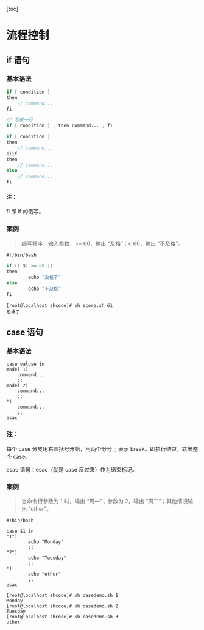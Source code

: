 [toc]

# 流程控制

## if 语句

### 基本语法

~~~java
if [ condition ]
then
	// command...
fi

// 写做一行
if [ condition ] ; then command... ; fi
~~~

~~~java
if [ condition ]
then
	// command...
elif
then 
	// command...
else
	// command...
fi
~~~

#### 注：

fi 即 if 的倒写。

### 案例

> 编写程序，输入参数，>= 60，输出 “及格”；< 60，输出 “不及格”。

~~~java
#!/bin/bash

if (( $1 >= 60 ))
then
        echo "及格了"
else
        echo "不及格"
fi
~~~

~~~
[root@localhost shcode]# sh score.sh 61
及格了
~~~

## case 语句

### 基本语法

~~~
case valuse in
model 1)
	command...
	;;
model 2)
	command...
	;;
*)
	command...
	;;
esac
~~~

### 注：

每个 case 分支用右圆括号开始，用两个分号 ;; 表示 break。即执行结束，跳出整个 case。

esac 语句：esac（就是 case 反过来）作为结束标记。

### 案例

> 当命令行参数为 1 时，输出 “周一”；参数为 2，输出 “周二”；其他情况输出 “other”。

~~~
#!bin/bash

case $1 in
"1")
        echo "Monday"
        ;;
"2")
        echo "Tuesday"
        ;;
*)
        echo "other"
        ;;
esac

~~~

~~~
[root@localhost shcode]# sh casedemo.sh 1
Monday
[root@localhost shcode]# sh casedemo.sh 2
Tuesday
[root@localhost shcode]# sh casedemo.sh 3
other
~~~

